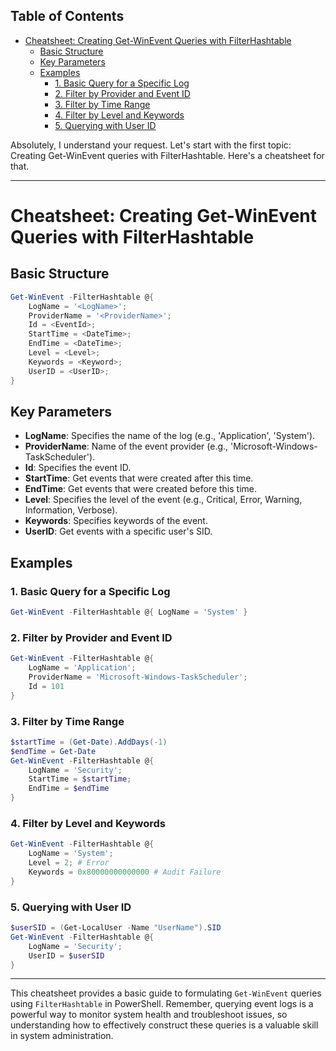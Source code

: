 ## Table of Contents

- [Cheatsheet: Creating Get-WinEvent Queries with FilterHashtable](#cheatsheet:\creating\get-winevent\queries\with\filterhashtable)
  - [Basic Structure](#Basic\Structure)
  - [Key Parameters](#Key\Parameters)
  - [Examples](#Examples)
    - [1. Basic Query for a Specific Log](#1.\Basic\Query\for\a\Specific\Log)
    - [2. Filter by Provider and Event ID](#2.\Filter\by\Provider\and\Event\ID)
    - [3. Filter by Time Range](#3.\Filter\by\Time\Range)
    - [4. Filter by Level and Keywords](#4.\Filter\by\Level\and\Keywords)
    - [5. Querying with User ID](#5.\Querying\with\User\ID)

Absolutely, I understand your request. Let's start with the first topic: Creating Get-WinEvent queries with FilterHashtable. Here's a cheatsheet for that.

---

# Cheatsheet: Creating Get-WinEvent Queries with FilterHashtable

## Basic Structure
```powershell
Get-WinEvent -FilterHashtable @{
    LogName = '<LogName>';
    ProviderName = '<ProviderName>';
    Id = <EventId>;
    StartTime = <DateTime>;
    EndTime = <DateTime>;
    Level = <Level>;
    Keywords = <Keyword>;
    UserID = <UserID>;
}
```

## Key Parameters
- **LogName**: Specifies the name of the log (e.g., 'Application', 'System').
- **ProviderName**: Name of the event provider (e.g., 'Microsoft-Windows-TaskScheduler').
- **Id**: Specifies the event ID.
- **StartTime**: Get events that were created after this time.
- **EndTime**: Get events that were created before this time.
- **Level**: Specifies the level of the event (e.g., Critical, Error, Warning, Information, Verbose).
- **Keywords**: Specifies keywords of the event.
- **UserID**: Get events with a specific user's SID.

## Examples

### 1. Basic Query for a Specific Log
```powershell
Get-WinEvent -FilterHashtable @{ LogName = 'System' }
```

### 2. Filter by Provider and Event ID
```powershell
Get-WinEvent -FilterHashtable @{
    LogName = 'Application';
    ProviderName = 'Microsoft-Windows-TaskScheduler';
    Id = 101
}
```

### 3. Filter by Time Range
```powershell
$startTime = (Get-Date).AddDays(-1)
$endTime = Get-Date
Get-WinEvent -FilterHashtable @{
    LogName = 'Security';
    StartTime = $startTime;
    EndTime = $endTime
}
```

### 4. Filter by Level and Keywords
```powershell
Get-WinEvent -FilterHashtable @{
    LogName = 'System';
    Level = 2; # Error
    Keywords = 0x80000000000000 # Audit Failure
}
```

### 5. Querying with User ID
```powershell
$userSID = (Get-LocalUser -Name "UserName").SID
Get-WinEvent -FilterHashtable @{
    LogName = 'Security';
    UserID = $userSID
}
```

---

This cheatsheet provides a basic guide to formulating `Get-WinEvent` queries using `FilterHashtable` in PowerShell. Remember, querying event logs is a powerful way to monitor system health and troubleshoot issues, so understanding how to effectively construct these queries is a valuable skill in system administration.